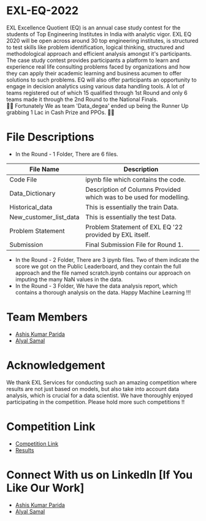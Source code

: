 # EXL-EQ-2022
EXL Excellence Quotient (EQ) is an annual case study contest for the students of Top Engineering Institutes in India with analytic vigor.
EXL EQ 2020 will be open across around 30 top engineering institutes, is structured to test skills like problem identification, logical thinking, structured and methodological approach and efficient analysis amongst it's participants. The case study contest provides participants a platform to learn and experience real life consulting problems faced by organizations and how they can apply their academic learning and business acumen to offer solutions to such problems. EQ will also offer participants an opportunity to engage in decision analytics using various data handling tools. A lot of teams registered out of which 15 qualified through 1st Round and only 6 teams made it through the 2nd Round to the National Finals.  
🎉🎉 Fortunately We as team 'Data_degea' ended up being the Runner Up grabbing 1 Lac in Cash Prize and PPOs. 🎉🎉

# File Descriptions
* In the Round - 1 Folder, There are 6 files.

File Name  | Description
------------- | -------------
Code File  | ipynb file which contains the code.
Data_Dictionary  | Description of Columns Provided which was to be used for modelling.
Historical_data  | This is essentially the train Data.
New_customer_list_data  | This is essentially the test Data.
Problem Statement  | Problem Statement of EXL EQ '22 provided by EXL itself.
Submission  | Final Submission File for Round 1.

* In the Round - 2 Folder, There are 3 ipynb files. Two of them indicate the score we got on the Public Leaderboard, and they contain the full approach and the file named scratch.ipynb contains our approach on imputing the many NaN values in the data.
* In the Round - 3 Folder, We have the data analysis report, which contains a thorough analysis on the data.
Happy Machine Learning !!!
# Team Members 
* [Ashis Kumar Parida](https://github.com/ash73-cloud)
* [Alyal Samal](https://github.com/Alyal077)
# Acknowledgement
We thank EXL Services for conducting such an amazing competition where results are not just based on models, but also take into account data analysis, which is crucial for a data scientist.
We have thoroughly enjoyed participating in the competition. Please hold more such competitions !!
# Competition Link
* [Competition Link ](https://www.exlanalytics.co.in/eq/frontend/web/index.php?r=)
* [Results](https://www.linkedin.com/posts/exl-service_congratulations-to-the-national-winner-and-activity-6919675520016076800-USFB?utm_source=linkedin_share&utm_medium=member_desktop_web)

# Connect With us on LinkedIn [If You Like Our Work]
* [Ashis Kumar Parida](https://www.linkedin.com/in/ash73-cloud/)
* [Alyal Samal](https://www.linkedin.com/in/alyal077/)
